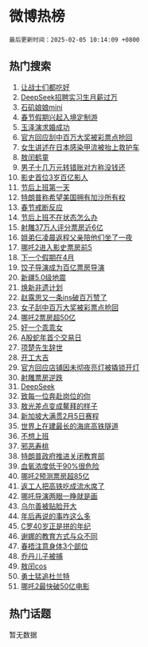 # 微博热榜

`最后更新时间：2025-02-05 10:14:09 +0800`

## 热门搜索

1. [让战士们都吃好](https://m.weibo.cn/search?containerid=100103type%3D1%26t%3D10%26q%3D%23%E8%AE%A9%E6%88%98%E5%A3%AB%E4%BB%AC%E9%83%BD%E5%90%83%E5%A5%BD%23&stream_entry_id=51&isnewpage=1&extparam=seat%3D1%26pos%3D0%26q%3D%2523%25E8%25AE%25A9%25E6%2588%2598%25E5%25A3%25AB%25E4%25BB%25AC%25E9%2583%25BD%25E5%2590%2583%25E5%25A5%25BD%2523%26stream_entry_id%3D51%26c_type%3D51%26dgr%3D0%26filter_type%3Drealtimehot%26cate%3D10103%26display_time%3D1738721647%26pre_seqid%3D173872164773001136430132)
1. [DeepSeek招聘实习生月薪过万](https://m.weibo.cn/search?containerid=100103type%3D1%26t%3D10%26q%3D%23DeepSeek%E6%8B%9B%E8%81%98%E5%AE%9E%E4%B9%A0%E7%94%9F%E6%9C%88%E8%96%AA%E8%BF%87%E4%B8%87%23&stream_entry_id=31&isnewpage=1&extparam=seat%3D1%26filter_type%3Drealtimehot%26dgr%3D0%26c_type%3D31%26cate%3D5001%26pos%3D0%26realpos%3D1%26stream_entry_id%3D31%26band_rank%3D1%26lcate%3D5001%26q%3D%2523DeepSeek%25E6%258B%259B%25E8%2581%2598%25E5%25AE%259E%25E4%25B9%25A0%25E7%2594%259F%25E6%259C%2588%25E8%2596%25AA%25E8%25BF%2587%25E4%25B8%2587%2523%26flag%3D2%26display_time%3D1738721647%26pre_seqid%3D173872164773001136430132)
1. [石矶娘娘mini](https://m.weibo.cn/search?containerid=100103type%3D1%26t%3D10%26q%3D%E7%9F%B3%E7%9F%B6%E5%A8%98%E5%A8%98mini&stream_entry_id=31&isnewpage=1&extparam=seat%3D1%26filter_type%3Drealtimehot%26dgr%3D0%26c_type%3D31%26cate%3D5001%26pos%3D1%26realpos%3D2%26stream_entry_id%3D31%26band_rank%3D2%26lcate%3D5001%26q%3D%25E7%259F%25B3%25E7%259F%25B6%25E5%25A8%2598%25E5%25A8%2598mini%26flag%3D1%26display_time%3D1738721647%26pre_seqid%3D173872164773001136430132)
1. [春节假期兴起入境定制游](https://m.weibo.cn/search?containerid=100103type%3D1%26t%3D10%26q%3D%23%E6%98%A5%E8%8A%82%E5%81%87%E6%9C%9F%E5%85%B4%E8%B5%B7%E5%85%A5%E5%A2%83%E5%AE%9A%E5%88%B6%E6%B8%B8%23&stream_entry_id=31&isnewpage=1&extparam=seat%3D1%26filter_type%3Drealtimehot%26dgr%3D0%26c_type%3D31%26cate%3D5001%26pos%3D2%26realpos%3D3%26stream_entry_id%3D31%26band_rank%3D3%26lcate%3D5001%26q%3D%2523%25E6%2598%25A5%25E8%258A%2582%25E5%2581%2587%25E6%259C%259F%25E5%2585%25B4%25E8%25B5%25B7%25E5%2585%25A5%25E5%25A2%2583%25E5%25AE%259A%25E5%2588%25B6%25E6%25B8%25B8%2523%26flag%3D0%26display_time%3D1738721647%26pre_seqid%3D173872164773001136430132)
1. [玉泽演求婚成功](https://m.weibo.cn/search?containerid=100103type%3D1%26t%3D10%26q%3D%23%E7%8E%89%E6%B3%BD%E6%BC%94%E6%B1%82%E5%A9%9A%E6%88%90%E5%8A%9F%23&stream_entry_id=31&isnewpage=1&extparam=seat%3D1%26filter_type%3Drealtimehot%26dgr%3D0%26c_type%3D31%26cate%3D5001%26pos%3D3%26realpos%3D4%26stream_entry_id%3D31%26band_rank%3D4%26lcate%3D5001%26q%3D%2523%25E7%258E%2589%25E6%25B3%25BD%25E6%25BC%2594%25E6%25B1%2582%25E5%25A9%259A%25E6%2588%2590%25E5%258A%259F%2523%26flag%3D2%26display_time%3D1738721647%26pre_seqid%3D173872164773001136430132)
1. [官方回应刮中百万大奖被彩票点抢回](https://m.weibo.cn/search?containerid=100103type%3D1%26t%3D10%26q%3D%23%E5%AE%98%E6%96%B9%E5%9B%9E%E5%BA%94%E5%88%AE%E4%B8%AD%E7%99%BE%E4%B8%87%E5%A4%A7%E5%A5%96%E8%A2%AB%E5%BD%A9%E7%A5%A8%E7%82%B9%E6%8A%A2%E5%9B%9E%23&stream_entry_id=31&isnewpage=1&extparam=seat%3D1%26filter_type%3Drealtimehot%26dgr%3D0%26c_type%3D31%26cate%3D5001%26pos%3D4%26realpos%3D5%26stream_entry_id%3D31%26band_rank%3D5%26lcate%3D5001%26q%3D%2523%25E5%25AE%2598%25E6%2596%25B9%25E5%259B%259E%25E5%25BA%2594%25E5%2588%25AE%25E4%25B8%25AD%25E7%2599%25BE%25E4%25B8%2587%25E5%25A4%25A7%25E5%25A5%2596%25E8%25A2%25AB%25E5%25BD%25A9%25E7%25A5%25A8%25E7%2582%25B9%25E6%258A%25A2%25E5%259B%259E%2523%26flag%3D0%26display_time%3D1738721647%26pre_seqid%3D173872164773001136430132)
1. [女生讲述在日本感染甲流被抬上救护车](https://m.weibo.cn/search?containerid=100103type%3D1%26t%3D10%26q%3D%23%E5%A5%B3%E7%94%9F%E8%AE%B2%E8%BF%B0%E5%9C%A8%E6%97%A5%E6%9C%AC%E6%84%9F%E6%9F%93%E7%94%B2%E6%B5%81%E8%A2%AB%E6%8A%AC%E4%B8%8A%E6%95%91%E6%8A%A4%E8%BD%A6%23&stream_entry_id=31&isnewpage=1&extparam=seat%3D1%26filter_type%3Drealtimehot%26dgr%3D0%26c_type%3D31%26cate%3D5001%26pos%3D5%26realpos%3D6%26stream_entry_id%3D31%26band_rank%3D6%26lcate%3D5001%26q%3D%2523%25E5%25A5%25B3%25E7%2594%259F%25E8%25AE%25B2%25E8%25BF%25B0%25E5%259C%25A8%25E6%2597%25A5%25E6%259C%25AC%25E6%2584%259F%25E6%259F%2593%25E7%2594%25B2%25E6%25B5%2581%25E8%25A2%25AB%25E6%258A%25AC%25E4%25B8%258A%25E6%2595%2591%25E6%258A%25A4%25E8%25BD%25A6%2523%26flag%3D1%26display_time%3D1738721647%26pre_seqid%3D173872164773001136430132)
1. [敖闰鹤童](https://m.weibo.cn/search?containerid=100103type%3D1%26t%3D10%26q%3D%E6%95%96%E9%97%B0%E9%B9%A4%E7%AB%A5&stream_entry_id=31&isnewpage=1&extparam=seat%3D1%26filter_type%3Drealtimehot%26dgr%3D0%26c_type%3D31%26cate%3D5001%26pos%3D6%26realpos%3D7%26stream_entry_id%3D31%26band_rank%3D7%26lcate%3D5001%26q%3D%25E6%2595%2596%25E9%2597%25B0%25E9%25B9%25A4%25E7%25AB%25A5%26flag%3D1%26display_time%3D1738721647%26pre_seqid%3D173872164773001136430132)
1. [男子十几万元转错账对方称没钱还](https://m.weibo.cn/search?containerid=100103type%3D1%26t%3D10%26q%3D%23%E7%94%B7%E5%AD%90%E5%8D%81%E5%87%A0%E4%B8%87%E5%85%83%E8%BD%AC%E9%94%99%E8%B4%A6%E5%AF%B9%E6%96%B9%E7%A7%B0%E6%B2%A1%E9%92%B1%E8%BF%98%23&stream_entry_id=31&isnewpage=1&extparam=seat%3D1%26filter_type%3Drealtimehot%26dgr%3D0%26c_type%3D31%26cate%3D5001%26pos%3D7%26realpos%3D8%26stream_entry_id%3D31%26band_rank%3D8%26lcate%3D5001%26q%3D%2523%25E7%2594%25B7%25E5%25AD%2590%25E5%258D%2581%25E5%2587%25A0%25E4%25B8%2587%25E5%2585%2583%25E8%25BD%25AC%25E9%2594%2599%25E8%25B4%25A6%25E5%25AF%25B9%25E6%2596%25B9%25E7%25A7%25B0%25E6%25B2%25A1%25E9%2592%25B1%25E8%25BF%2598%2523%26flag%3D0%26display_time%3D1738721647%26pre_seqid%3D173872164773001136430132)
1. [影史首位3岁百亿影人](https://m.weibo.cn/search?containerid=100103type%3D1%26t%3D10%26q%3D%23%E5%BD%B1%E5%8F%B2%E9%A6%96%E4%BD%8D3%E5%B2%81%E7%99%BE%E4%BA%BF%E5%BD%B1%E4%BA%BA%23&stream_entry_id=31&isnewpage=1&extparam=seat%3D1%26filter_type%3Drealtimehot%26dgr%3D0%26c_type%3D31%26cate%3D5001%26pos%3D8%26realpos%3D9%26stream_entry_id%3D31%26band_rank%3D9%26lcate%3D5001%26q%3D%2523%25E5%25BD%25B1%25E5%258F%25B2%25E9%25A6%2596%25E4%25BD%258D3%25E5%25B2%2581%25E7%2599%25BE%25E4%25BA%25BF%25E5%25BD%25B1%25E4%25BA%25BA%2523%26flag%3D0%26display_time%3D1738721647%26pre_seqid%3D173872164773001136430132)
1. [节后上班第一天](https://m.weibo.cn/search?containerid=100103type%3D1%26t%3D10%26q%3D%23%E8%8A%82%E5%90%8E%E4%B8%8A%E7%8F%AD%E7%AC%AC%E4%B8%80%E5%A4%A9%23&stream_entry_id=31&isnewpage=1&extparam=seat%3D1%26filter_type%3Drealtimehot%26dgr%3D0%26c_type%3D31%26cate%3D5001%26pos%3D9%26realpos%3D10%26stream_entry_id%3D31%26band_rank%3D10%26lcate%3D5001%26q%3D%2523%25E8%258A%2582%25E5%2590%258E%25E4%25B8%258A%25E7%258F%25AD%25E7%25AC%25AC%25E4%25B8%2580%25E5%25A4%25A9%2523%26flag%3D1%26display_time%3D1738721647%26pre_seqid%3D173872164773001136430132)
1. [特朗普称希望美国拥有加沙所有权](https://m.weibo.cn/search?containerid=100103type%3D1%26t%3D10%26q%3D%23%E7%89%B9%E6%9C%97%E6%99%AE%E7%A7%B0%E5%B8%8C%E6%9C%9B%E7%BE%8E%E5%9B%BD%E6%8B%A5%E6%9C%89%E5%8A%A0%E6%B2%99%E6%89%80%E6%9C%89%E6%9D%83%23&stream_entry_id=31&isnewpage=1&extparam=seat%3D1%26filter_type%3Drealtimehot%26dgr%3D0%26c_type%3D31%26cate%3D5001%26pos%3D10%26realpos%3D11%26stream_entry_id%3D31%26band_rank%3D11%26lcate%3D5001%26q%3D%2523%25E7%2589%25B9%25E6%259C%2597%25E6%2599%25AE%25E7%25A7%25B0%25E5%25B8%258C%25E6%259C%259B%25E7%25BE%258E%25E5%259B%25BD%25E6%258B%25A5%25E6%259C%2589%25E5%258A%25A0%25E6%25B2%2599%25E6%2589%2580%25E6%259C%2589%25E6%259D%2583%2523%26flag%3D1%26display_time%3D1738721647%26pre_seqid%3D173872164773001136430132)
1. [春节戒断反应](https://m.weibo.cn/search?containerid=100103type%3D1%26t%3D10%26q%3D%E6%98%A5%E8%8A%82%E6%88%92%E6%96%AD%E5%8F%8D%E5%BA%94&stream_entry_id=31&isnewpage=1&extparam=seat%3D1%26filter_type%3Drealtimehot%26dgr%3D0%26c_type%3D31%26cate%3D5001%26pos%3D11%26realpos%3D12%26stream_entry_id%3D31%26band_rank%3D12%26lcate%3D5001%26q%3D%25E6%2598%25A5%25E8%258A%2582%25E6%2588%2592%25E6%2596%25AD%25E5%258F%258D%25E5%25BA%2594%26flag%3D0%26display_time%3D1738721647%26pre_seqid%3D173872164773001136430132)
1. [节后上班不在状态怎么办](https://m.weibo.cn/search?containerid=100103type%3D1%26t%3D10%26q%3D%23%E8%8A%82%E5%90%8E%E4%B8%8A%E7%8F%AD%E4%B8%8D%E5%9C%A8%E7%8A%B6%E6%80%81%E6%80%8E%E4%B9%88%E5%8A%9E%23&stream_entry_id=31&isnewpage=1&extparam=seat%3D1%26filter_type%3Drealtimehot%26dgr%3D0%26c_type%3D31%26cate%3D5001%26pos%3D12%26realpos%3D13%26stream_entry_id%3D31%26band_rank%3D13%26lcate%3D5001%26q%3D%2523%25E8%258A%2582%25E5%2590%258E%25E4%25B8%258A%25E7%258F%25AD%25E4%25B8%258D%25E5%259C%25A8%25E7%258A%25B6%25E6%2580%2581%25E6%2580%258E%25E4%25B9%2588%25E5%258A%259E%2523%26flag%3D0%26display_time%3D1738721647%26pre_seqid%3D173872164773001136430132)
1. [射雕37万人评分票房近6亿](https://m.weibo.cn/search?containerid=100103type%3D1%26t%3D10%26q%3D%E5%B0%84%E9%9B%9537%E4%B8%87%E4%BA%BA%E8%AF%84%E5%88%86%E7%A5%A8%E6%88%BF%E8%BF%916%E4%BA%BF&stream_entry_id=31&isnewpage=1&extparam=seat%3D1%26filter_type%3Drealtimehot%26dgr%3D0%26c_type%3D31%26cate%3D5001%26pos%3D13%26realpos%3D14%26stream_entry_id%3D31%26band_rank%3D14%26lcate%3D5001%26q%3D%25E5%25B0%2584%25E9%259B%259537%25E4%25B8%2587%25E4%25BA%25BA%25E8%25AF%2584%25E5%2588%2586%25E7%25A5%25A8%25E6%2588%25BF%25E8%25BF%25916%25E4%25BA%25BF%26flag%3D0%26display_time%3D1738721647%26pre_seqid%3D173872164773001136430132)
1. [姐弟仨凌晨返程父亲陪他们坐了一夜](https://m.weibo.cn/search?containerid=100103type%3D1%26t%3D10%26q%3D%23%E5%A7%90%E5%BC%9F%E4%BB%A8%E5%87%8C%E6%99%A8%E8%BF%94%E7%A8%8B%E7%88%B6%E4%BA%B2%E9%99%AA%E4%BB%96%E4%BB%AC%E5%9D%90%E4%BA%86%E4%B8%80%E5%A4%9C%23&stream_entry_id=31&isnewpage=1&extparam=seat%3D1%26filter_type%3Drealtimehot%26dgr%3D0%26c_type%3D31%26cate%3D5001%26pos%3D14%26realpos%3D15%26stream_entry_id%3D31%26band_rank%3D15%26lcate%3D5001%26q%3D%2523%25E5%25A7%2590%25E5%25BC%259F%25E4%25BB%25A8%25E5%2587%258C%25E6%2599%25A8%25E8%25BF%2594%25E7%25A8%258B%25E7%2588%25B6%25E4%25BA%25B2%25E9%2599%25AA%25E4%25BB%2596%25E4%25BB%25AC%25E5%259D%2590%25E4%25BA%2586%25E4%25B8%2580%25E5%25A4%259C%2523%26flag%3D0%26display_time%3D1738721647%26pre_seqid%3D173872164773001136430132)
1. [哪吒2进入影史票房前5](https://m.weibo.cn/search?containerid=100103type%3D1%26t%3D10%26q%3D%E5%93%AA%E5%90%922%E8%BF%9B%E5%85%A5%E5%BD%B1%E5%8F%B2%E7%A5%A8%E6%88%BF%E5%89%8D5&stream_entry_id=31&isnewpage=1&extparam=seat%3D1%26filter_type%3Drealtimehot%26dgr%3D0%26c_type%3D31%26cate%3D5001%26pos%3D15%26realpos%3D16%26stream_entry_id%3D31%26band_rank%3D16%26lcate%3D5001%26q%3D%25E5%2593%25AA%25E5%2590%25922%25E8%25BF%259B%25E5%2585%25A5%25E5%25BD%25B1%25E5%258F%25B2%25E7%25A5%25A8%25E6%2588%25BF%25E5%2589%258D5%26flag%3D1%26display_time%3D1738721647%26pre_seqid%3D173872164773001136430132)
1. [下一个假期在4月](https://m.weibo.cn/search?containerid=100103type%3D1%26t%3D10%26q%3D%23%E4%B8%8B%E4%B8%80%E4%B8%AA%E5%81%87%E6%9C%9F%E5%9C%A84%E6%9C%88%23&stream_entry_id=31&isnewpage=1&extparam=seat%3D1%26filter_type%3Drealtimehot%26dgr%3D0%26c_type%3D31%26cate%3D5001%26pos%3D16%26realpos%3D17%26stream_entry_id%3D31%26band_rank%3D17%26lcate%3D5001%26q%3D%2523%25E4%25B8%258B%25E4%25B8%2580%25E4%25B8%25AA%25E5%2581%2587%25E6%259C%259F%25E5%259C%25A84%25E6%259C%2588%2523%26flag%3D0%26display_time%3D1738721647%26pre_seqid%3D173872164773001136430132)
1. [饺子导演成为百亿票房导演](https://m.weibo.cn/search?containerid=100103type%3D1%26t%3D10%26q%3D%23%E9%A5%BA%E5%AD%90%E5%AF%BC%E6%BC%94%E6%88%90%E4%B8%BA%E7%99%BE%E4%BA%BF%E7%A5%A8%E6%88%BF%E5%AF%BC%E6%BC%94%23&stream_entry_id=31&isnewpage=1&extparam=seat%3D1%26filter_type%3Drealtimehot%26dgr%3D0%26c_type%3D31%26cate%3D5001%26pos%3D17%26realpos%3D18%26stream_entry_id%3D31%26band_rank%3D18%26lcate%3D5001%26q%3D%2523%25E9%25A5%25BA%25E5%25AD%2590%25E5%25AF%25BC%25E6%25BC%2594%25E6%2588%2590%25E4%25B8%25BA%25E7%2599%25BE%25E4%25BA%25BF%25E7%25A5%25A8%25E6%2588%25BF%25E5%25AF%25BC%25E6%25BC%2594%2523%26flag%3D1%26display_time%3D1738721647%26pre_seqid%3D173872164773001136430132)
1. [新疆5.0级地震](https://m.weibo.cn/search?containerid=100103type%3D1%26t%3D10%26q%3D%23%E6%96%B0%E7%96%865.0%E7%BA%A7%E5%9C%B0%E9%9C%87%23&stream_entry_id=31&isnewpage=1&extparam=seat%3D1%26filter_type%3Drealtimehot%26dgr%3D0%26c_type%3D31%26cate%3D5001%26pos%3D18%26realpos%3D19%26stream_entry_id%3D31%26band_rank%3D19%26lcate%3D5001%26q%3D%2523%25E6%2596%25B0%25E7%2596%25865.0%25E7%25BA%25A7%25E5%259C%25B0%25E9%259C%2587%2523%26flag%3D0%26display_time%3D1738721647%26pre_seqid%3D173872164773001136430132)
1. [焕新非遗计划](https://m.weibo.cn/search?containerid=100103type%3D1%26t%3D10%26q%3D%23%E7%84%95%E6%96%B0%E9%9D%9E%E9%81%97%E8%AE%A1%E5%88%92%23&stream_entry_id=31&isnewpage=1&extparam=seat%3D1%26filter_type%3Drealtimehot%26dgr%3D0%26c_type%3D31%26adid%3D275134%26cate%3D5001%26pos%3D19%26realpos%3D20%26stream_entry_id%3D31%26band_rank%3D20%26lcate%3D5001%26q%3D%2523%25E7%2584%2595%25E6%2596%25B0%25E9%259D%259E%25E9%2581%2597%25E8%25AE%25A1%25E5%2588%2592%2523%26flag%3D1%26display_time%3D1738721647%26pre_seqid%3D173872164773001136430132)
1. [赵露思又一条ins破百万赞了](https://m.weibo.cn/search?containerid=100103type%3D1%26t%3D10%26q%3D%23%E8%B5%B5%E9%9C%B2%E6%80%9D%E5%8F%88%E4%B8%80%E6%9D%A1ins%E7%A0%B4%E7%99%BE%E4%B8%87%E8%B5%9E%E4%BA%86%23&stream_entry_id=31&isnewpage=1&extparam=seat%3D1%26filter_type%3Drealtimehot%26dgr%3D0%26c_type%3D31%26cate%3D5001%26pos%3D20%26realpos%3D21%26stream_entry_id%3D31%26band_rank%3D21%26lcate%3D5001%26q%3D%2523%25E8%25B5%25B5%25E9%259C%25B2%25E6%2580%259D%25E5%258F%2588%25E4%25B8%2580%25E6%259D%25A1ins%25E7%25A0%25B4%25E7%2599%25BE%25E4%25B8%2587%25E8%25B5%259E%25E4%25BA%2586%2523%26flag%3D0%26display_time%3D1738721647%26pre_seqid%3D173872164773001136430132)
1. [女子刮中百万大奖被彩票点抢回](https://m.weibo.cn/search?containerid=100103type%3D1%26t%3D10%26q%3D%23%E5%A5%B3%E5%AD%90%E5%88%AE%E4%B8%AD%E7%99%BE%E4%B8%87%E5%A4%A7%E5%A5%96%E8%A2%AB%E5%BD%A9%E7%A5%A8%E7%82%B9%E6%8A%A2%E5%9B%9E%23&stream_entry_id=31&isnewpage=1&extparam=seat%3D1%26filter_type%3Drealtimehot%26dgr%3D0%26c_type%3D31%26cate%3D5001%26pos%3D21%26realpos%3D22%26stream_entry_id%3D31%26band_rank%3D22%26lcate%3D5001%26q%3D%2523%25E5%25A5%25B3%25E5%25AD%2590%25E5%2588%25AE%25E4%25B8%25AD%25E7%2599%25BE%25E4%25B8%2587%25E5%25A4%25A7%25E5%25A5%2596%25E8%25A2%25AB%25E5%25BD%25A9%25E7%25A5%25A8%25E7%2582%25B9%25E6%258A%25A2%25E5%259B%259E%2523%26flag%3D0%26display_time%3D1738721647%26pre_seqid%3D173872164773001136430132)
1. [哪吒2票房超50亿](https://m.weibo.cn/search?containerid=100103type%3D1%26t%3D10%26q%3D%23%E5%93%AA%E5%90%922%E7%A5%A8%E6%88%BF%E8%B6%8550%E4%BA%BF%23&stream_entry_id=31&isnewpage=1&extparam=seat%3D1%26filter_type%3Drealtimehot%26dgr%3D0%26c_type%3D31%26cate%3D5001%26pos%3D22%26realpos%3D23%26stream_entry_id%3D31%26band_rank%3D23%26lcate%3D5001%26q%3D%2523%25E5%2593%25AA%25E5%2590%25922%25E7%25A5%25A8%25E6%2588%25BF%25E8%25B6%258550%25E4%25BA%25BF%2523%26flag%3D0%26display_time%3D1738721647%26pre_seqid%3D173872164773001136430132)
1. [好一个乖乖女](https://m.weibo.cn/search?containerid=100103type%3D1%26t%3D10%26q%3D%23%E5%A5%BD%E4%B8%80%E4%B8%AA%E4%B9%96%E4%B9%96%E5%A5%B3%23&stream_entry_id=31&isnewpage=1&extparam=seat%3D1%26filter_type%3Drealtimehot%26dgr%3D0%26c_type%3D31%26cate%3D5001%26pos%3D23%26realpos%3D24%26stream_entry_id%3D31%26band_rank%3D24%26lcate%3D5001%26q%3D%2523%25E5%25A5%25BD%25E4%25B8%2580%25E4%25B8%25AA%25E4%25B9%2596%25E4%25B9%2596%25E5%25A5%25B3%2523%26flag%3D1%26display_time%3D1738721647%26pre_seqid%3D173872164773001136430132)
1. [A股蛇年首个交易日](https://m.weibo.cn/search?containerid=100103type%3D1%26t%3D10%26q%3D%23A%E8%82%A1%E8%9B%87%E5%B9%B4%E9%A6%96%E4%B8%AA%E4%BA%A4%E6%98%93%E6%97%A5%23&stream_entry_id=31&isnewpage=1&extparam=seat%3D1%26filter_type%3Drealtimehot%26dgr%3D0%26c_type%3D31%26cate%3D5001%26pos%3D24%26realpos%3D25%26stream_entry_id%3D31%26band_rank%3D25%26lcate%3D5001%26q%3D%2523A%25E8%2582%25A1%25E8%259B%2587%25E5%25B9%25B4%25E9%25A6%2596%25E4%25B8%25AA%25E4%25BA%25A4%25E6%2598%2593%25E6%2597%25A5%2523%26flag%3D1%26display_time%3D1738721647%26pre_seqid%3D173872164773001136430132)
1. [项楚先生辞世](https://m.weibo.cn/search?containerid=100103type%3D1%26t%3D10%26q%3D%23%E9%A1%B9%E6%A5%9A%E5%85%88%E7%94%9F%E8%BE%9E%E4%B8%96%23&stream_entry_id=31&isnewpage=1&extparam=seat%3D1%26filter_type%3Drealtimehot%26dgr%3D0%26c_type%3D31%26cate%3D5001%26pos%3D25%26realpos%3D26%26stream_entry_id%3D31%26band_rank%3D26%26lcate%3D5001%26q%3D%2523%25E9%25A1%25B9%25E6%25A5%259A%25E5%2585%2588%25E7%2594%259F%25E8%25BE%259E%25E4%25B8%2596%2523%26flag%3D0%26display_time%3D1738721647%26pre_seqid%3D173872164773001136430132)
1. [开工大吉](https://m.weibo.cn/search?containerid=100103type%3D1%26t%3D10%26q%3D%E5%BC%80%E5%B7%A5%E5%A4%A7%E5%90%89&stream_entry_id=31&isnewpage=1&extparam=seat%3D1%26filter_type%3Drealtimehot%26dgr%3D0%26c_type%3D31%26cate%3D5001%26pos%3D26%26realpos%3D27%26stream_entry_id%3D31%26band_rank%3D27%26lcate%3D5001%26q%3D%25E5%25BC%2580%25E5%25B7%25A5%25E5%25A4%25A7%25E5%2590%2589%26flag%3D0%26display_time%3D1738721647%26pre_seqid%3D173872164773001136430132)
1. [官方回应店铺因未彻夜亮灯被撬锁开灯](https://m.weibo.cn/search?containerid=100103type%3D1%26t%3D10%26q%3D%23%E5%AE%98%E6%96%B9%E5%9B%9E%E5%BA%94%E5%BA%97%E9%93%BA%E5%9B%A0%E6%9C%AA%E5%BD%BB%E5%A4%9C%E4%BA%AE%E7%81%AF%E8%A2%AB%E6%92%AC%E9%94%81%E5%BC%80%E7%81%AF%23&stream_entry_id=31&isnewpage=1&extparam=seat%3D1%26filter_type%3Drealtimehot%26dgr%3D0%26c_type%3D31%26cate%3D5001%26pos%3D27%26realpos%3D28%26stream_entry_id%3D31%26band_rank%3D28%26lcate%3D5001%26q%3D%2523%25E5%25AE%2598%25E6%2596%25B9%25E5%259B%259E%25E5%25BA%2594%25E5%25BA%2597%25E9%2593%25BA%25E5%259B%25A0%25E6%259C%25AA%25E5%25BD%25BB%25E5%25A4%259C%25E4%25BA%25AE%25E7%2581%25AF%25E8%25A2%25AB%25E6%2592%25AC%25E9%2594%2581%25E5%25BC%2580%25E7%2581%25AF%2523%26flag%3D0%26display_time%3D1738721647%26pre_seqid%3D173872164773001136430132)
1. [射雕票房逆跌](https://m.weibo.cn/search?containerid=100103type%3D1%26t%3D10%26q%3D%23%E5%B0%84%E9%9B%95%E7%A5%A8%E6%88%BF%E9%80%86%E8%B7%8C%23&stream_entry_id=31&isnewpage=1&extparam=seat%3D1%26filter_type%3Drealtimehot%26dgr%3D0%26c_type%3D31%26cate%3D5001%26pos%3D28%26realpos%3D29%26stream_entry_id%3D31%26band_rank%3D29%26lcate%3D5001%26q%3D%2523%25E5%25B0%2584%25E9%259B%2595%25E7%25A5%25A8%25E6%2588%25BF%25E9%2580%2586%25E8%25B7%258C%2523%26flag%3D0%26display_time%3D1738721647%26pre_seqid%3D173872164773001136430132)
1. [DeepSeek](https://m.weibo.cn/search?containerid=100103type%3D1%26t%3D10%26q%3DDeepSeek&stream_entry_id=31&isnewpage=1&extparam=seat%3D1%26filter_type%3Drealtimehot%26dgr%3D0%26c_type%3D31%26cate%3D5001%26pos%3D29%26realpos%3D30%26stream_entry_id%3D31%26band_rank%3D30%26lcate%3D5001%26q%3DDeepSeek%26flag%3D1%26display_time%3D1738721647%26pre_seqid%3D173872164773001136430132)
1. [致每一位奔赴岗位的你](https://m.weibo.cn/search?containerid=100103type%3D1%26t%3D10%26q%3D%23%E8%87%B4%E6%AF%8F%E4%B8%80%E4%BD%8D%E5%A5%94%E8%B5%B4%E5%B2%97%E4%BD%8D%E7%9A%84%E4%BD%A0%23&stream_entry_id=31&isnewpage=1&extparam=seat%3D1%26filter_type%3Drealtimehot%26dgr%3D0%26c_type%3D31%26cate%3D5001%26pos%3D30%26realpos%3D31%26stream_entry_id%3D31%26band_rank%3D31%26lcate%3D5001%26q%3D%2523%25E8%2587%25B4%25E6%25AF%258F%25E4%25B8%2580%25E4%25BD%258D%25E5%25A5%2594%25E8%25B5%25B4%25E5%25B2%2597%25E4%25BD%258D%25E7%259A%2584%25E4%25BD%25A0%2523%26flag%3D1%26display_time%3D1738721647%26pre_seqid%3D173872164773001136430132)
1. [敖光差点变成鳌拜的样子](https://m.weibo.cn/search?containerid=100103type%3D1%26t%3D10%26q%3D%E6%95%96%E5%85%89%E5%B7%AE%E7%82%B9%E5%8F%98%E6%88%90%E9%B3%8C%E6%8B%9C%E7%9A%84%E6%A0%B7%E5%AD%90&stream_entry_id=31&isnewpage=1&extparam=seat%3D1%26filter_type%3Drealtimehot%26dgr%3D0%26c_type%3D31%26cate%3D5001%26pos%3D31%26realpos%3D32%26stream_entry_id%3D31%26band_rank%3D32%26lcate%3D5001%26q%3D%25E6%2595%2596%25E5%2585%2589%25E5%25B7%25AE%25E7%2582%25B9%25E5%258F%2598%25E6%2588%2590%25E9%25B3%258C%25E6%258B%259C%25E7%259A%2584%25E6%25A0%25B7%25E5%25AD%2590%26flag%3D1%26display_time%3D1738721647%26pre_seqid%3D173872164773001136430132)
1. [新加坡大满贯2月5日赛程](https://m.weibo.cn/search?containerid=100103type%3D1%26t%3D10%26q%3D%23%E6%96%B0%E5%8A%A0%E5%9D%A1%E5%A4%A7%E6%BB%A1%E8%B4%AF2%E6%9C%885%E6%97%A5%E8%B5%9B%E7%A8%8B%23&stream_entry_id=31&isnewpage=1&extparam=seat%3D1%26filter_type%3Drealtimehot%26dgr%3D0%26c_type%3D31%26cate%3D5001%26pos%3D32%26realpos%3D33%26stream_entry_id%3D31%26band_rank%3D33%26lcate%3D5001%26q%3D%2523%25E6%2596%25B0%25E5%258A%25A0%25E5%259D%25A1%25E5%25A4%25A7%25E6%25BB%25A1%25E8%25B4%25AF2%25E6%259C%25885%25E6%2597%25A5%25E8%25B5%259B%25E7%25A8%258B%2523%26flag%3D1%26display_time%3D1738721647%26pre_seqid%3D173872164773001136430132)
1. [世界上在建最长的海底高铁隧道](https://m.weibo.cn/search?containerid=100103type%3D1%26t%3D10%26q%3D%23%E4%B8%96%E7%95%8C%E4%B8%8A%E5%9C%A8%E5%BB%BA%E6%9C%80%E9%95%BF%E7%9A%84%E6%B5%B7%E5%BA%95%E9%AB%98%E9%93%81%E9%9A%A7%E9%81%93%23&stream_entry_id=31&isnewpage=1&extparam=seat%3D1%26filter_type%3Drealtimehot%26dgr%3D0%26c_type%3D31%26cate%3D5001%26pos%3D33%26realpos%3D34%26stream_entry_id%3D31%26band_rank%3D34%26lcate%3D5001%26q%3D%2523%25E4%25B8%2596%25E7%2595%258C%25E4%25B8%258A%25E5%259C%25A8%25E5%25BB%25BA%25E6%259C%2580%25E9%2595%25BF%25E7%259A%2584%25E6%25B5%25B7%25E5%25BA%2595%25E9%25AB%2598%25E9%2593%2581%25E9%259A%25A7%25E9%2581%2593%2523%26flag%3D1%26display_time%3D1738721647%26pre_seqid%3D173872164773001136430132)
1. [不想上班](https://m.weibo.cn/search?containerid=100103type%3D1%26t%3D10%26q%3D%E4%B8%8D%E6%83%B3%E4%B8%8A%E7%8F%AD&stream_entry_id=31&isnewpage=1&extparam=seat%3D1%26filter_type%3Drealtimehot%26dgr%3D0%26c_type%3D31%26cate%3D5001%26pos%3D34%26realpos%3D35%26stream_entry_id%3D31%26band_rank%3D35%26lcate%3D5001%26q%3D%25E4%25B8%258D%25E6%2583%25B3%25E4%25B8%258A%25E7%258F%25AD%26flag%3D1%26display_time%3D1738721647%26pre_seqid%3D173872164773001136430132)
1. [邪恶寿桃](https://m.weibo.cn/search?containerid=100103type%3D1%26t%3D10%26q%3D%E9%82%AA%E6%81%B6%E5%AF%BF%E6%A1%83&stream_entry_id=31&isnewpage=1&extparam=seat%3D1%26filter_type%3Drealtimehot%26dgr%3D0%26c_type%3D31%26cate%3D5001%26pos%3D35%26realpos%3D36%26stream_entry_id%3D31%26band_rank%3D36%26lcate%3D5001%26q%3D%25E9%2582%25AA%25E6%2581%25B6%25E5%25AF%25BF%25E6%25A1%2583%26flag%3D1%26display_time%3D1738721647%26pre_seqid%3D173872164773001136430132)
1. [特朗普政府推进关闭教育部](https://m.weibo.cn/search?containerid=100103type%3D1%26t%3D10%26q%3D%23%E7%89%B9%E6%9C%97%E6%99%AE%E6%94%BF%E5%BA%9C%E6%8E%A8%E8%BF%9B%E5%85%B3%E9%97%AD%E6%95%99%E8%82%B2%E9%83%A8%23&stream_entry_id=31&isnewpage=1&extparam=seat%3D1%26filter_type%3Drealtimehot%26dgr%3D0%26c_type%3D31%26cate%3D5001%26pos%3D36%26realpos%3D37%26stream_entry_id%3D31%26band_rank%3D37%26lcate%3D5001%26q%3D%2523%25E7%2589%25B9%25E6%259C%2597%25E6%2599%25AE%25E6%2594%25BF%25E5%25BA%259C%25E6%258E%25A8%25E8%25BF%259B%25E5%2585%25B3%25E9%2597%25AD%25E6%2595%2599%25E8%2582%25B2%25E9%2583%25A8%2523%26flag%3D0%26display_time%3D1738721647%26pre_seqid%3D173872164773001136430132)
1. [血氧浓度低于90%很危险](https://m.weibo.cn/search?containerid=100103type%3D1%26t%3D10%26q%3D%23%E8%A1%80%E6%B0%A7%E6%B5%93%E5%BA%A6%E4%BD%8E%E4%BA%8E90%25%E5%BE%88%E5%8D%B1%E9%99%A9%23&stream_entry_id=31&isnewpage=1&extparam=seat%3D1%26filter_type%3Drealtimehot%26dgr%3D0%26c_type%3D31%26cate%3D5001%26pos%3D37%26realpos%3D38%26stream_entry_id%3D31%26band_rank%3D38%26lcate%3D5001%26q%3D%2523%25E8%25A1%2580%25E6%25B0%25A7%25E6%25B5%2593%25E5%25BA%25A6%25E4%25BD%258E%25E4%25BA%258E90%2525%25E5%25BE%2588%25E5%258D%25B1%25E9%2599%25A9%2523%26flag%3D0%26display_time%3D1738721647%26pre_seqid%3D173872164773001136430132)
1. [哪吒2预测票房超85亿](https://m.weibo.cn/search?containerid=100103type%3D1%26t%3D10%26q%3D%23%E5%93%AA%E5%90%922%E9%A2%84%E6%B5%8B%E7%A5%A8%E6%88%BF%E8%B6%8585%E4%BA%BF%23&stream_entry_id=31&isnewpage=1&extparam=seat%3D1%26filter_type%3Drealtimehot%26dgr%3D0%26c_type%3D31%26cate%3D5001%26pos%3D38%26realpos%3D39%26stream_entry_id%3D31%26band_rank%3D39%26lcate%3D5001%26q%3D%2523%25E5%2593%25AA%25E5%2590%25922%25E9%25A2%2584%25E6%25B5%258B%25E7%25A5%25A8%25E6%2588%25BF%25E8%25B6%258585%25E4%25BA%25BF%2523%26flag%3D1%26display_time%3D1738721647%26pre_seqid%3D173872164773001136430132)
1. [返工人把高铁吃成流水席了](https://m.weibo.cn/search?containerid=100103type%3D1%26t%3D10%26q%3D%23%E8%BF%94%E5%B7%A5%E4%BA%BA%E6%8A%8A%E9%AB%98%E9%93%81%E5%90%83%E6%88%90%E6%B5%81%E6%B0%B4%E5%B8%AD%E4%BA%86%23&stream_entry_id=31&isnewpage=1&extparam=seat%3D1%26filter_type%3Drealtimehot%26dgr%3D0%26c_type%3D31%26cate%3D5001%26pos%3D39%26realpos%3D40%26stream_entry_id%3D31%26band_rank%3D40%26lcate%3D5001%26q%3D%2523%25E8%25BF%2594%25E5%25B7%25A5%25E4%25BA%25BA%25E6%258A%258A%25E9%25AB%2598%25E9%2593%2581%25E5%2590%2583%25E6%2588%2590%25E6%25B5%2581%25E6%25B0%25B4%25E5%25B8%25AD%25E4%25BA%2586%2523%26flag%3D0%26display_time%3D1738721647%26pre_seqid%3D173872164773001136430132)
1. [哪吒导演两眼一睁就是画](https://m.weibo.cn/search?containerid=100103type%3D1%26t%3D10%26q%3D%23%E5%93%AA%E5%90%92%E5%AF%BC%E6%BC%94%E4%B8%A4%E7%9C%BC%E4%B8%80%E7%9D%81%E5%B0%B1%E6%98%AF%E7%94%BB%23&stream_entry_id=31&isnewpage=1&extparam=seat%3D1%26filter_type%3Drealtimehot%26dgr%3D0%26c_type%3D31%26cate%3D5001%26pos%3D40%26realpos%3D41%26stream_entry_id%3D31%26band_rank%3D41%26lcate%3D5001%26q%3D%2523%25E5%2593%25AA%25E5%2590%2592%25E5%25AF%25BC%25E6%25BC%2594%25E4%25B8%25A4%25E7%259C%25BC%25E4%25B8%2580%25E7%259D%2581%25E5%25B0%25B1%25E6%2598%25AF%25E7%2594%25BB%2523%26flag%3D0%26display_time%3D1738721647%26pre_seqid%3D173872164773001136430132)
1. [乌尔善被贴脸开大](https://m.weibo.cn/search?containerid=100103type%3D1%26t%3D10%26q%3D%E4%B9%8C%E5%B0%94%E5%96%84%E8%A2%AB%E8%B4%B4%E8%84%B8%E5%BC%80%E5%A4%A7&stream_entry_id=31&isnewpage=1&extparam=seat%3D1%26filter_type%3Drealtimehot%26dgr%3D0%26c_type%3D31%26cate%3D5001%26pos%3D41%26realpos%3D42%26stream_entry_id%3D31%26band_rank%3D42%26lcate%3D5001%26q%3D%25E4%25B9%258C%25E5%25B0%2594%25E5%2596%2584%25E8%25A2%25AB%25E8%25B4%25B4%25E8%2584%25B8%25E5%25BC%2580%25E5%25A4%25A7%26flag%3D0%26display_time%3D1738721647%26pre_seqid%3D173872164773001136430132)
1. [年后再说的事咋这么多](https://m.weibo.cn/search?containerid=100103type%3D1%26t%3D10%26q%3D%23%E5%B9%B4%E5%90%8E%E5%86%8D%E8%AF%B4%E7%9A%84%E4%BA%8B%E5%92%8B%E8%BF%99%E4%B9%88%E5%A4%9A%23&stream_entry_id=31&isnewpage=1&extparam=seat%3D1%26filter_type%3Drealtimehot%26dgr%3D0%26c_type%3D31%26cate%3D5001%26pos%3D42%26realpos%3D43%26stream_entry_id%3D31%26band_rank%3D43%26lcate%3D5001%26q%3D%2523%25E5%25B9%25B4%25E5%2590%258E%25E5%2586%258D%25E8%25AF%25B4%25E7%259A%2584%25E4%25BA%258B%25E5%2592%258B%25E8%25BF%2599%25E4%25B9%2588%25E5%25A4%259A%2523%26flag%3D1%26display_time%3D1738721647%26pre_seqid%3D173872164773001136430132)
1. [C罗40岁正是拼的年纪](https://m.weibo.cn/search?containerid=100103type%3D1%26t%3D10%26q%3D%23C%E7%BD%9740%E5%B2%81%E6%AD%A3%E6%98%AF%E6%8B%BC%E7%9A%84%E5%B9%B4%E7%BA%AA%23&stream_entry_id=31&isnewpage=1&extparam=seat%3D1%26filter_type%3Drealtimehot%26dgr%3D0%26c_type%3D31%26cate%3D5001%26pos%3D43%26realpos%3D44%26stream_entry_id%3D31%26band_rank%3D44%26lcate%3D5001%26q%3D%2523C%25E7%25BD%259740%25E5%25B2%2581%25E6%25AD%25A3%25E6%2598%25AF%25E6%258B%25BC%25E7%259A%2584%25E5%25B9%25B4%25E7%25BA%25AA%2523%26flag%3D1%26display_time%3D1738721647%26pre_seqid%3D173872164773001136430132)
1. [谢娜的教育方式与众不同](https://m.weibo.cn/search?containerid=100103type%3D1%26t%3D10%26q%3D%E8%B0%A2%E5%A8%9C%E7%9A%84%E6%95%99%E8%82%B2%E6%96%B9%E5%BC%8F%E4%B8%8E%E4%BC%97%E4%B8%8D%E5%90%8C&stream_entry_id=31&isnewpage=1&extparam=seat%3D1%26filter_type%3Drealtimehot%26dgr%3D0%26c_type%3D31%26cate%3D5001%26pos%3D44%26realpos%3D45%26stream_entry_id%3D31%26band_rank%3D45%26lcate%3D5001%26q%3D%25E8%25B0%25A2%25E5%25A8%259C%25E7%259A%2584%25E6%2595%2599%25E8%2582%25B2%25E6%2596%25B9%25E5%25BC%258F%25E4%25B8%258E%25E4%25BC%2597%25E4%25B8%258D%25E5%2590%258C%26flag%3D0%26display_time%3D1738721647%26pre_seqid%3D173872164773001136430132)
1. [春捂注意身体3个部位](https://m.weibo.cn/search?containerid=100103type%3D1%26t%3D10%26q%3D%23%E6%98%A5%E6%8D%82%E6%B3%A8%E6%84%8F%E8%BA%AB%E4%BD%933%E4%B8%AA%E9%83%A8%E4%BD%8D%23&stream_entry_id=31&isnewpage=1&extparam=seat%3D1%26filter_type%3Drealtimehot%26dgr%3D0%26c_type%3D31%26cate%3D5001%26pos%3D45%26realpos%3D46%26stream_entry_id%3D31%26band_rank%3D46%26lcate%3D5001%26q%3D%2523%25E6%2598%25A5%25E6%258D%2582%25E6%25B3%25A8%25E6%2584%258F%25E8%25BA%25AB%25E4%25BD%25933%25E4%25B8%25AA%25E9%2583%25A8%25E4%25BD%258D%2523%26flag%3D0%26display_time%3D1738721647%26pre_seqid%3D173872164773001136430132)
1. [乔丹儿子被捕](https://m.weibo.cn/search?containerid=100103type%3D1%26t%3D10%26q%3D%23%E4%B9%94%E4%B8%B9%E5%84%BF%E5%AD%90%E8%A2%AB%E6%8D%95%23&stream_entry_id=31&isnewpage=1&extparam=seat%3D1%26filter_type%3Drealtimehot%26dgr%3D0%26c_type%3D31%26cate%3D5001%26pos%3D46%26realpos%3D47%26stream_entry_id%3D31%26band_rank%3D47%26lcate%3D5001%26q%3D%2523%25E4%25B9%2594%25E4%25B8%25B9%25E5%2584%25BF%25E5%25AD%2590%25E8%25A2%25AB%25E6%258D%2595%2523%26flag%3D0%26display_time%3D1738721647%26pre_seqid%3D173872164773001136430132)
1. [敖闰cos](https://m.weibo.cn/search?containerid=100103type%3D1%26t%3D10%26q%3D%E6%95%96%E9%97%B0cos&stream_entry_id=31&isnewpage=1&extparam=seat%3D1%26filter_type%3Drealtimehot%26dgr%3D0%26c_type%3D31%26cate%3D5001%26pos%3D47%26realpos%3D48%26stream_entry_id%3D31%26band_rank%3D48%26lcate%3D5001%26q%3D%25E6%2595%2596%25E9%2597%25B0cos%26flag%3D1%26display_time%3D1738721647%26pre_seqid%3D173872164773001136430132)
1. [勇士猛追杜兰特](https://m.weibo.cn/search?containerid=100103type%3D1%26t%3D10%26q%3D%23%E5%8B%87%E5%A3%AB%E7%8C%9B%E8%BF%BD%E6%9D%9C%E5%85%B0%E7%89%B9%23&stream_entry_id=31&isnewpage=1&extparam=seat%3D1%26filter_type%3Drealtimehot%26dgr%3D0%26c_type%3D31%26cate%3D5001%26pos%3D48%26realpos%3D49%26stream_entry_id%3D31%26band_rank%3D49%26lcate%3D5001%26q%3D%2523%25E5%258B%2587%25E5%25A3%25AB%25E7%258C%259B%25E8%25BF%25BD%25E6%259D%259C%25E5%2585%25B0%25E7%2589%25B9%2523%26flag%3D1%26display_time%3D1738721647%26pre_seqid%3D173872164773001136430132)
1. [哪吒2最快破50亿电影](https://m.weibo.cn/search?containerid=100103type%3D1%26t%3D10%26q%3D%23%E5%93%AA%E5%90%922%E6%9C%80%E5%BF%AB%E7%A0%B450%E4%BA%BF%E7%94%B5%E5%BD%B1%23&stream_entry_id=31&isnewpage=1&extparam=seat%3D1%26filter_type%3Drealtimehot%26dgr%3D0%26c_type%3D31%26cate%3D5001%26pos%3D49%26realpos%3D50%26stream_entry_id%3D31%26band_rank%3D50%26lcate%3D5001%26q%3D%2523%25E5%2593%25AA%25E5%2590%25922%25E6%259C%2580%25E5%25BF%25AB%25E7%25A0%25B450%25E4%25BA%25BF%25E7%2594%25B5%25E5%25BD%25B1%2523%26flag%3D0%26display_time%3D1738721647%26pre_seqid%3D173872164773001136430132)

## 热门话题

暂无数据
